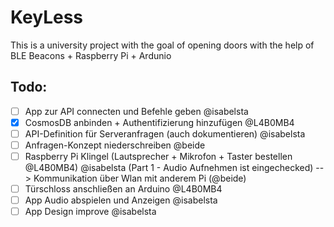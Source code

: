 # KeyLess

This is a university project with the goal of opening doors with the help of BLE Beacons + Raspberry Pi + Ardunio

## Todo:

- [ ] App zur API connecten und Befehle geben @isabelsta
- [x] CosmosDB anbinden + Authentifizierung hinzufügen @L4B0MB4
- [ ] API-Definition für Serveranfragen (auch dokumentieren) @isabelsta
- [ ] Anfragen-Konzept niederschreiben @beide
- [ ] Raspberry Pi Klingel (Lautsprecher + Mikrofon + Taster bestellen @L4B0MB4) @isabelsta (Part 1 - Audio Aufnehmen ist eingechecked) --> Kommunikation über Wlan mit anderem Pi (@beide)
- [ ] Türschloss anschließen an Arduino @L4B0MB4
- [ ] App Audio abspielen und Anzeigen @isabelsta
- [ ] App Design improve @isabelsta
